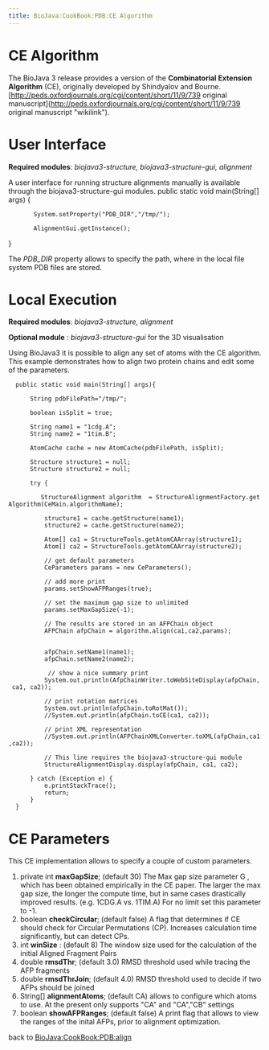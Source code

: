 ```yaml
---
title: BioJava:CookBook:PDB:CE Algorithm
---
```


CE Algorithm
============

The BioJava 3 release provides a version of the **Combinatorial
Extension Algorithm** (CE), originally developed by Shindyalov and
Bourne. [http://peds.oxfordjournals.org/cgi/content/short/11/9/739
original
manuscript](http://peds.oxfordjournals.org/cgi/content/short/11/9/739 original manuscript "wikilink").

User Interface
==============

**Required modules**: *biojava3-structure, biojava3-structure-gui,
alignment*

A user interface for running structure alignments manually is available
through the biojava3-structure-gui modules. <java> public static void
main(String[] args) {

`       System.setProperty("PDB_DIR","/tmp/");`  
`   `  
`       AlignmentGui.getInstance();`

} </java>

The *PDB\_DIR* property allows to specify the path, where in the local
file system PDB files are stored.

Local Execution
===============

**Required modules**: *biojava3-structure, alignment*

**Optional module** : *biojava3-structure-gui* for the 3D visualisation

Using BioJava3 it is possible to align any set of atoms with the CE
algorithm. This example demonstrates how to align two protein chains and
edit some of the parameters.

<java>

`  public static void main(String[] args){`  
`      `  
`      String pdbFilePath="/tmp/";`  
`      `  
`      boolean isSplit = true;`  
`           `  
`      String name1 = "1cdg.A";`  
`      String name2 = "1tim.B";`  
`      `  
`      AtomCache cache = new AtomCache(pdbFilePath, isSplit);`  
`              `  
`      Structure structure1 = null;`  
`      Structure structure2 = null;`

`      try {`

`         StructureAlignment algorithm  = StructureAlignmentFactory.getAlgorithm(CeMain.algorithmName);`  
`         `  
`          structure1 = cache.getStructure(name1);`  
`          structure2 = cache.getStructure(name2);`  
`          `  
`          Atom[] ca1 = StructureTools.getAtomCAArray(structure1);`  
`          Atom[] ca2 = StructureTools.getAtomCAArray(structure2);`  
`          `  
`          // get default parameters`  
`          CeParameters params = new CeParameters();`  
`          `  
`          // add more print`  
`          params.setShowAFPRanges(true);`  
`          `  
`          // set the maximum gap size to unlimited `  
`          params.setMaxGapSize(-1);`  
`          `  
`          // The results are stored in an AFPChain object           `  
`          AFPChain afpChain = algorithm.align(ca1,ca2,params);            `

`          afpChain.setName1(name1);`  
`          afpChain.setName2(name2);`

`           // show a nice summary print`  
`          System.out.println(AfpChainWriter.toWebSiteDisplay(afpChain, ca1, ca2));`  
`          `  
`          // print rotation matrices`  
`          System.out.println(afpChain.toRotMat());`  
`          //System.out.println(afpChain.toCE(ca1, ca2));`  
`          `  
`          // print XML representation`  
`          //System.out.println(AFPChainXMLConverter.toXML(afpChain,ca1,ca2));`  
`                       `  
`          // This line requires the biojava3-structure-gui module   `  
`          StructureAlignmentDisplay.display(afpChain, ca1, ca2);`  
`          `  
`      } catch (Exception e) {`  
`          e.printStackTrace();`  
`          return;`  
`      }`  
`  }`

</java>

CE Parameters
=============

This CE implementation allows to specify a couple of custom parameters.

1.  private int **maxGapSize**; (default 30) The Max gap size parameter
    G , which has been obtained empirically in the CE paper. The larger
    the max gap size, the longer the compute time, but in same cases
    drastically improved results. (e.g. 1CDG.A vs. 1TIM.A) For no limit
    set this parameter to -1.
2.  boolean **checkCircular**; (default false) A flag that determines if
    CE should check for Circular Permutations (CP). Increases
    calculation time significantly, but can detect CPs.
3.  int **winSize** : (default 8) The window size used for the
    calculation of the initial Aligned Fragment Pairs
4.  double **rmsdThr**; (default 3.0) RMSD threshold used while tracing
    the AFP fragments
5.  double **rmsdThrJoin**; (default 4.0) RMSD threshold used to decide
    if two AFPs should be joined
6.  String[] **alignmentAtoms**; (default CA) allows to configure which
    atoms to use. At the present only supports "CA" and "CA","CB"
    settings
7.  boolean **showAFPRanges**; (default false) A print flag that allows
    to view the ranges of the inital AFPs, prior to alignment
    optimization.

back to <BioJava:CookBook:PDB:align>
